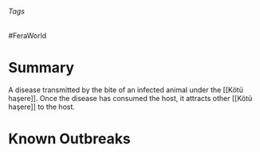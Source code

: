 ###### Tags

#FeraWorld

# Summary

A disease transmitted by the bite of an infected animal under the [[Kötü haşere]]. Once the disease has consumed the host, it attracts other [[Kötü haşere]] to the host.

# Known Outbreaks
